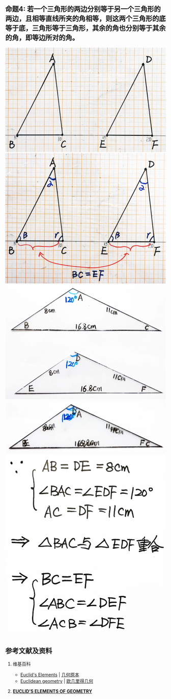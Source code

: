 ## 命题4: 若一个三角形的两边分别等于另一个三角形的两边，且相等直线所夹的角相等，则这两个三角形的底等于底，三角形等于三角形，其余的角也分别等于其余的角，即等边所对的角。
![](/images/欧几里得几何/欧几里得元素中典型的几何实验/卷1/命题4/4a1.jpg)
![](/images/欧几里得几何/欧几里得元素中典型的几何实验/卷1/命题4/4a2.jpg)
![](/images/欧几里得几何/欧几里得元素中典型的几何实验/卷1/命题4/4a3.jpg)
![](/images/欧几里得几何/欧几里得元素中典型的几何实验/卷1/命题4/4a4.jpg)
![](/images/欧几里得几何/欧几里得元素中典型的几何实验/卷1/命题4/4a5.jpg)

## 参考文献及资料

1. 维基百科
	- [Euclid's Elements](https://en.wikipedia.org/wiki/Euclid%27s_Elements) | [几何原本](https://zh.wikipedia.org/wiki/%E5%87%A0%E4%BD%95%E5%8E%9F%E6%9C%AC) 
	- [Euclidean geometry](https://en.wikipedia.org/wiki/Euclidean_geometry) | [欧几里得几何](https://zh.wikipedia.org/wiki/%E6%AC%A7%E5%87%A0%E9%87%8C%E5%BE%97%E5%87%A0%E4%BD%95) 

2. [**EUCLID’S ELEMENTS OF GEOMETRY**](https://farside.ph.utexas.edu/books/Euclid/Elements.pdf) 



